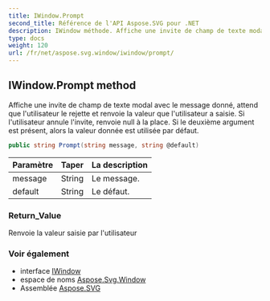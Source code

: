 ```yaml
---
title: IWindow.Prompt
second_title: Référence de l'API Aspose.SVG pour .NET
description: IWindow méthode. Affiche une invite de champ de texte modal avec le message donné attend que lutilisateur le rejette et renvoie la valeur que lutilisateur a saisie. Si lutilisateur annule linvite renvoie null à la place. Si le deuxième argument est présent alors la valeur donnée est utilisée par défaut.
type: docs
weight: 120
url: /fr/net/aspose.svg.window/iwindow/prompt/
---
```

## IWindow.Prompt method

Affiche une invite de champ de texte modal avec le message donné, attend que l'utilisateur le rejette et renvoie la valeur que l'utilisateur a saisie. Si l'utilisateur annule l'invite, renvoie null à la place. Si le deuxième argument est présent, alors la valeur donnée est utilisée par défaut.

```csharp
public string Prompt(string message, string @default)
```

| Paramètre | Taper | La description |
| --- | --- | --- |
| message | String | Le message. |
| default | String | Le défaut. |

### Return_Value

Renvoie la valeur saisie par l'utilisateur

### Voir également

* interface [IWindow](../)
* espace de noms [Aspose.Svg.Window](../../iwindow/)
* Assemblée [Aspose.SVG](../../../)



